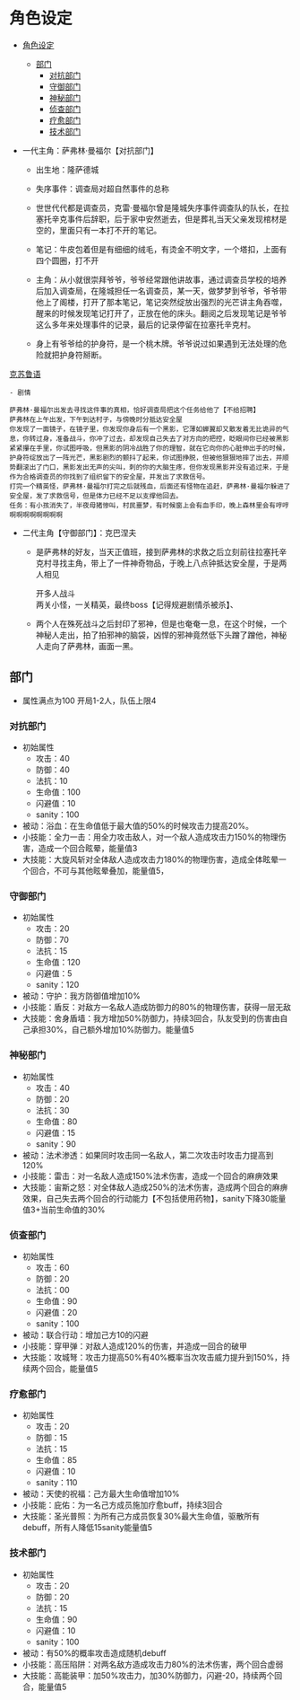 # 角色设定

- [角色设定](#角色设定)
  - [部门](#部门)
    - [对抗部门](#对抗部门)
    - [守御部门](#守御部门)
    - [神秘部门](#神秘部门)
    - [侦查部门](#侦查部门)
    - [疗愈部门](#疗愈部门)
    - [技术部门](#技术部门)

- 一代主角：萨弗林·曼福尔【对抗部门】  
  - 出生地：隆萨德城  
  - 失序事件：调查局对超自然事件的总称  

  - 世世代代都是调查员，克雷·曼福尔曾是隆城失序事件调查队的队长，在拉塞托辛克事件后辞职，后于家中安然逝去，但是葬礼当天父亲发现棺材是空的，里面只有一本打不开的笔记。
  - 笔记：牛皮包着但是有细细的绒毛，有烫金不明文字，一个塔扣，上面有四个圆圈，打不开
  - 主角：从小就很崇拜爷爷，爷爷经常跟他讲故事，通过调查员学校的培养后加入调查局，在隆城担任一名调查员，某一天，做梦梦到爷爷，爷爷带他上了阁楼，打开了那本笔记，笔记突然绽放出强烈的光芒讲主角吞噬，醒来的时候发现笔记打开了，正放在他的床头。翻阅之后发现笔记是爷爷这么多年来处理事件的记录，最后的记录停留在拉塞托辛克村。
  - 身上有爷爷给的护身符，是一个桃木牌。爷爷说过如果遇到无法处理的危险就把护身符掰断。

[克苏鲁语](https://zhuanlan.zhihu.com/p/106693241)  

    - 剧情  

    萨弗林·曼福尔出发去寻找这件事的真相，恰好调查局把这个任务给他了【不给招聘】
    萨弗林在上午出发，下午到达村子，与傍晚时分抵达安全屋
    你发现了一面镜子，在镜子里，你发现你身后有一个黑影，它薄如蝉翼却又散发着无比诡异的气息，你转过身，准备战斗，你冲了过去，却发现自己失去了对方向的把控，眨眼间你已经被黑影紧紧攥在手里，你试图呼吸，但黑影的阴冷战胜了你的理智，就在它向你的心脏伸出手的时候，护身符绽放出了一阵光芒，黑影剧烈的颤抖了起来，你试图挣脱，但被他狠狠地摔了出去，并顺势翻滚出了门口，黑影发出无声的尖叫，刺的你的大脑生疼，但你发现黑影并没有追过来，于是作为合格调查员的你找到了组织留下的安全屋，并发出了求救信号。
    打完一个精英怪，萨弗林·曼福尔打完之后就残血，后面还有怪物在追赶，萨弗林·曼福尔躲进了安全屋，发了求救信号，但是体力已经不足以支撑他回去。
    任务：有小孩消失了，半夜母猪惨叫，村民噩梦，有时候窗上会有血手印，晚上森林里会有哼哼啊啊啊啊啊啊啊啊

- 二代主角【守御部门】：克巴涅夫  
  - 是萨弗林的好友，当天正值班，接到萨弗林的求救之后立刻前往拉塞托辛克村寻找主角，带上了一件神奇物品，于晚上八点钟抵达安全屋，于是两人相见

    开多人战斗  
    两关小怪，一关精英，最终boss【记得规避剧情杀被杀】、

  - 两个人在殊死战斗之后封印了邪神，但是也奄奄一息，在这个时候，一个神秘人走出，拍了拍邪神的脑袋，凶悍的邪神竟然低下头蹭了蹭他，神秘人走向了萨弗林，画面一黑。

## 部门

- 属性满点为100 开局1-2人，队伍上限4

### 对抗部门

- 初始属性
  - 攻击：40
  - 防御：40
  - 法抗：10
  - 生命值：100
  - 闪避值：10
  - sanity：100
- 被动：浴血：在生命值低于最大值的50%的时候攻击力提高20%。
- 小技能：全力一击：用全力攻击敌人，对一个敌人造成攻击力150%的物理伤害，造成一个回合眩晕，能量值3
- 大技能：大旋风斩对全体敌人造成攻击力180%的物理伤害，造成全体眩晕一个回合，不可与其他眩晕叠加，能量值5，

### 守御部门

- 初始属性
  - 攻击：20
  - 防御：70
  - 法抗：15
  - 生命值：120
  - 闪避值：5
  - sanity：120
- 被动：守护：我方防御值增加10%
- 小技能：盾反：对敌方一名敌人造成防御力的80%的物理伤害，获得一层无敌
- 大技能：舍身盾墙：我方增加50%防御力，持续3回合，队友受到的伤害由自己承担30%，自己额外增加10%防御力。能量值5

### 神秘部门

- 初始属性
  - 攻击：40
  - 防御：20
  - 法抗：30
  - 生命值：80
  - 闪避值：15
  - sanity：90
- 被动：法术渗透：如果同时攻击同一名敌人，第二次攻击时攻击力提高到120%
- 小技能：雷击：对一名敌人造成150%法术伤害，造成一个回合的麻痹效果
- 大技能：宙斯之怒：对全体敌人造成250%的法术伤害，造成两个回合的麻痹效果，自己失去两个回合的行动能力【不包括使用药物】，sanity下降30能量值3+当前生命值的30%

### 侦查部门

- 初始属性
  - 攻击：60
  - 防御：20
  - 法抗：00
  - 生命值：90
  - 闪避值：20
  - sanity：100
- 被动：联合行动：增加己方10的闪避
- 小技能：穿甲弹：对敌人造成120%的伤害，并造成一回合的破甲
- 大技能：攻城弩：攻击力提高50%有40%概率当次攻击威力提升到150%，持续两个回合，能量值5

### 疗愈部门

- 初始属性
  - 攻击：20
  - 防御：15
  - 法抗：15
  - 生命值：85
  - 闪避值：10
  - sanity：110
- 被动：天使的祝福：己方最大生命值增加10%
- 小技能：庇佑：为一名己方成员施加疗愈buff，持续3回合
- 大技能：圣光普照：为所有己方成员恢复30%最大生命值，驱散所有debuff，所有人降低15sanity能量值5

### 技术部门

- 初始属性
  - 攻击：20
  - 防御：20
  - 法抗：15
  - 生命值：90
  - 闪避值：10
  - sanity：100
- 被动：有50%的概率攻击造成随机debuff
- 小技能：高压陷阱：对两名敌方造成攻击力80%的法术伤害，两个回合虚弱
- 大技能：高能装甲：加50%攻击力，加30%防御力，闪避-20，持续两个回合，能量值5
